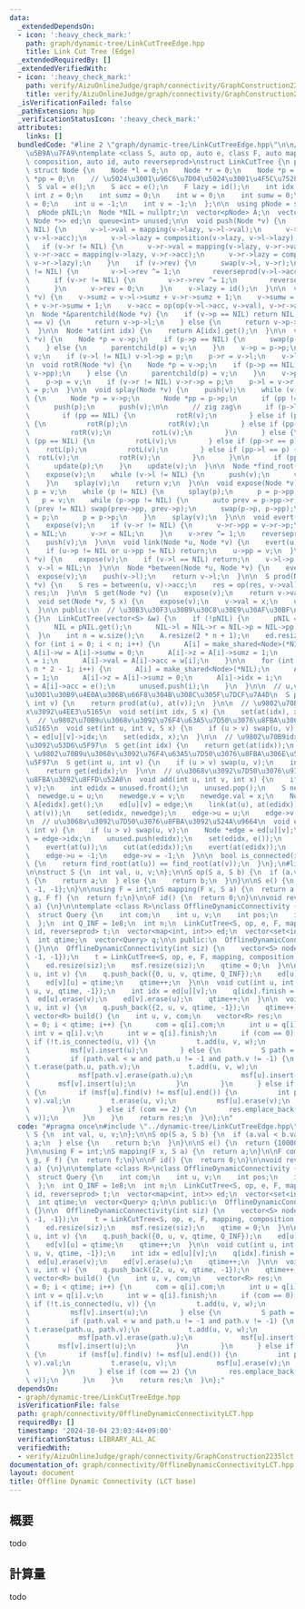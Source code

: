 ```yaml
---
data:
  _extendedDependsOn:
  - icon: ':heavy_check_mark:'
    path: graph/dynamic-tree/LinkCutTreeEdge.hpp
    title: Link Cut Tree (Edge)
  _extendedRequiredBy: []
  _extendedVerifiedWith:
  - icon: ':heavy_check_mark:'
    path: verify/AizuOnlineJudge/graph/connectivity/GraphConstruction2235lct.test.cpp
    title: verify/AizuOnlineJudge/graph/connectivity/GraphConstruction2235lct.test.cpp
  _isVerificationFailed: false
  _pathExtension: hpp
  _verificationStatusIcon: ':heavy_check_mark:'
  attributes:
    links: []
  bundledCode: "#line 2 \"graph/dynamic-tree/LinkCutTreeEdge.hpp\"\n\n// u,v,val\u3092\
    \u5B9A\u7FA9\ntemplate <class S, auto op, auto e, class F, auto mapping, auto\
    \ composition, auto id, auto reverseprod>\nstruct LinkCutTree {\n private:\n \
    \ struct Node {\n    Node *l = 0;\n    Node *r = 0;\n    Node *p = 0;\n    Node\
    \ *pp = 0;\n    // \u5024\u3001\u96C6\u7D04\u5024\u3001\u4F5C\u7528\u5024\n  \
    \  S val = e();\n    S acc = e();\n    F lazy = id();\n    int idx = -1;\n   \
    \ int z = 0;\n    int sumz = 0;\n    int w = 0;\n    int sumw = 0;\n    bool rev\
    \ = 0;\n    int u = -1;\n    int v = -1;\n  };\n\n  using pNode = shared_ptr<Node>;\n\
    \  pNode pNIL;\n  Node *NIL = nullptr;\n  vector<pNode> A;\n  vector<unordered_map<int,\
    \ Node *>> ed;\n  queue<int> unused;\n\n  void push(Node *v) {\n    if (v->l !=\
    \ NIL) {\n      v->l->val = mapping(v->lazy, v->l->val);\n      v->l->acc = mapping(v->lazy,\
    \ v->l->acc);\n      v->l->lazy = composition(v->lazy, v->l->lazy);\n    }\n \
    \   if (v->r != NIL) {\n      v->r->val = mapping(v->lazy, v->r->val);\n     \
    \ v->r->acc = mapping(v->lazy, v->r->acc);\n      v->r->lazy = composition(v->lazy,\
    \ v->r->lazy);\n    }\n    if (v->rev) {\n      swap(v->l, v->r);\n      if (v->l\
    \ != NIL) {\n        v->l->rev ^= 1;\n        reverseprod(v->l->acc);\n      }\n\
    \      if (v->r != NIL) {\n        v->r->rev ^= 1;\n        reverseprod(v->r->acc);\n\
    \      }\n      v->rev = 0;\n    }\n    v->lazy = id();\n  }\n\n  void update(Node\
    \ *v) {\n    v->sumz = v->l->sumz + v->r->sumz + 1;\n    v->sumw = v->l->sumw\
    \ + v->r->sumw + 1;\n    v->acc = op(op(v->l->acc, v->val), v->r->acc);\n  }\n\
    \n  Node *&parentchild(Node *v) {\n    if (v->p == NIL) return NIL;\n    if (v->p->l\
    \ == v) {\n      return v->p->l;\n    } else {\n      return v->p->r;\n    }\n\
    \  }\n\n  Node *at(int idx) {\n    return A[idx].get();\n  }\n\n  void rotL(Node\
    \ *v) {\n    Node *p = v->p;\n    if (p->p == NIL) {\n      swap(p->pp, v->pp);\n\
    \    } else {\n      parentchild(p) = v;\n    }\n    v->p = p->p;\n    p->p =\
    \ v;\n    if (v->l != NIL) v->l->p = p;\n    p->r = v->l;\n    v->l = p;\n  }\n\
    \n  void rotR(Node *v) {\n    Node *p = v->p;\n    if (p->p == NIL) {\n      swap(p->pp,\
    \ v->pp);\n    } else {\n      parentchild(p) = v;\n    }\n    v->p = p->p;\n\
    \    p->p = v;\n    if (v->r != NIL) v->r->p = p;\n    p->l = v->r;\n    v->r\
    \ = p;\n  }\n\n  void splay(Node *v) {\n    push(v);\n    while (v->p != NIL)\
    \ {\n      Node *p = v->p;\n      Node *pp = p->p;\n      if (pp != NIL) push(pp);\n\
    \      push(p);\n      push(v);\n\n      // zig zag\n      if (p->l == v) {\n\
    \        if (pp == NIL) {\n          rotR(v);\n        } else if (pp->l == p)\
    \ {\n          rotR(p);\n          rotR(v);\n        } else if (pp->r == p) {\n\
    \          rotR(v);\n          rotL(v);\n        }\n      } else {\n        if\
    \ (pp == NIL) {\n          rotL(v);\n        } else if (pp->r == p) {\n      \
    \    rotL(p);\n          rotL(v);\n        } else if (pp->l == p) {\n        \
    \  rotL(v);\n          rotR(v);\n        }\n      }\n\n      if (pp != NIL) update(pp);\n\
    \      update(p);\n    }\n    update(v);\n  }\n\n  Node *find_root(Node *v) {\n\
    \    expose(v);\n    while (v->l != NIL) {\n      push(v);\n      v = v->l;\n\
    \    }\n    splay(v);\n    return v;\n  }\n\n  void expose(Node *v) {\n    auto\
    \ p = v;\n    while (p != NIL) {\n      splay(p);\n      p = p->pp;\n    }\n \
    \   p = v;\n    while (p->pp != NIL) {\n      auto prev = p->pp->r;\n      if\
    \ (prev != NIL) swap(prev->pp, prev->p);\n      swap(p->p, p->pp);\n      p->p->r\
    \ = p;\n      p = p->p;\n    }\n    splay(v);\n  }\n\n  void evert(Node *v) {\n\
    \    expose(v);\n    if (v->r != NIL) {\n      v->r->pp = v->r->p;\n      v->r->p\
    \ = NIL;\n      v->r = NIL;\n    }\n    v->rev ^= 1;\n    reverseprod(v->acc);\n\
    \    push(v);\n  }\n\n  void link(Node *u, Node *v) {\n    evert(u);\n    evert(v);\n\
    \    if (u->p != NIL or u->pp != NIL) return;\n    u->pp = v;\n  }\n\n  void cut(Node\
    \ *v) {\n    expose(v);\n    if (v->l == NIL) return;\n    v->l->p = NIL;\n  \
    \  v->l = NIL;\n  }\n\n  Node *between(Node *u, Node *v) {\n    evert(u);\n  \
    \  expose(v);\n    push(v->l);\n    return v->l;\n  }\n\n  S prod(Node *u, Node\
    \ *v) {\n    S res = between(u, v)->acc;\n    res = op(res, v->val);\n    return\
    \ res;\n  }\n\n  S get(Node *v) {\n    expose(v);\n    return v->val;\n  }\n\n\
    \  void set(Node *v, S x) {\n    expose(v);\n    v->val = x;\n    update(v);\n\
    \  }\n\n public:\n  // \u30B3\u30F3\u30B9\u30C8\u30E9\u30AF\u30BF\n  LinkCutTree()\
    \ {}\n  LinkCutTree(vector<S> &w) {\n    if (!pNIL) {\n      pNIL = make_shared<Node>();\n\
    \      NIL = pNIL.get();\n      NIL->l = NIL->r = NIL->p = NIL->pp = NIL;\n  \
    \  }\n    int n = w.size();\n    A.resize(2 * n + 1);\n    ed.resize(n);\n   \
    \ for (int i = 0; i < n; i++) {\n      A[i] = make_shared<Node>(*NIL);\n     \
    \ A[i]->w = A[i]->sumw = 0;\n      A[i]->z = A[i]->sumz = 1;\n      A[i]->idx\
    \ = i;\n      A[i]->val = A[i]->acc = w[i];\n    }\n\n    for (int i = n; i <\
    \ n * 2 - 1; i++) {\n      A[i] = make_shared<Node>(*NIL);\n      A[i]->w = A[i]->sumw\
    \ = 1;\n      A[i]->z = A[i]->sumz = 0;\n      A[i]->idx = i;\n      A[i]->val\
    \ = A[i]->acc = e();\n      unused.push(i);\n    }\n  }\n\n  // u,v\u9593\u306E\
    \u30D1\u30B9\u4E0A\u306B\u66F8\u304B\u308C\u305F\u7DCF\u7A4D\n  S prod(int u,\
    \ int v) {\n    return prod(at(u), at(v));\n  }\n\n  // \u9802\u70B9idx\u306B\
    x\u3092\u4EE3\u5165\n  void set(int idx, S x) {\n    set(at(idx), x);\n  }\n\n\
    \  // \u9802\u70B9u\u3068v\u3092\u76F4\u63A5\u7D50\u3076\u8FBA\u306Bx\u3092\u4EE3\
    \u5165\n  void set(int u, int v, S x) {\n    if (u > v) swap(u, v);\n    int edidx\
    \ = ed[u][v]->idx;\n    set(edidx, x);\n  }\n\n  // \u9802\u70B9idx\u306E\u5024\
    \u3092\u53D6\u5F97\n  S get(int idx) {\n    return get(at(idx));\n  }\n\n  //\
    \ \u9802\u70B9u\u3068v\u3092\u76F4\u63A5\u7D50\u3076\u8FBA\u306E\u5024\u3092\u53D6\
    \u5F97\n  S get(int u, int v) {\n    if (u > v) swap(u, v);\n    int edidx = ed[u][v]->idx;\n\
    \    return get(edidx);\n  }\n\n  // u\u3068v\u3092\u7D50\u3076\u91CD\u307Fx\u306E\
    \u8FBA\u3092\u8FFD\u52A0\n  void add(int u, int v, int x) {\n    if (u > v) swap(u,\
    \ v);\n    int edidx = unused.front();\n    unused.pop();\n    S newedge;\n  \
    \  newedge.u = u;\n    newedge.v = v;\n    newedge.val = x;\n    Node *edge =\
    \ A[edidx].get();\n    ed[u][v] = edge;\n    link(at(u), at(edidx));\n    link(at(edidx),\
    \ at(v));\n    set(edidx, newedge);\n    edge->u = u;\n    edge->v = v;\n  }\n\
    \n  // u\u3068v\u3092\u7D50\u3076\u8FBA\u3092\u524A\u9664\n  void erase(int u,\
    \ int v) {\n    if (u > v) swap(u, v);\n    Node *edge = ed[u][v];\n    int edidx\
    \ = edge->idx;\n    unused.push(edidx);\n    set(edidx, e());\n    ed[u].erase(v);\n\
    \    evert(at(u));\n    cut(at(edidx));\n    evert(at(edidx));\n    cut(at(v));\n\
    \    edge->u = -1;\n    edge->v = -1;\n  }\n\n  bool is_connected(int u, int v)\
    \ {\n    return find_root(at(u)) == find_root(at(v));\n  }\n};\n#line 3 \"graph/connectivity/OfflineDynamicConnectivityLCT.hpp\"\
    \n\nstruct S {\n  int val, u, v;\n};\n\nS op(S a, S b) {\n  if (a.val < b.val)\
    \ {\n    return a;\n  } else {\n    return b;\n  }\n}\n\nS e() {\n  return {10000000,\
    \ -1, -1};\n}\n\nusing F = int;\nS mapping(F x, S a) {\n  return a;\n}\n\nF composition(F\
    \ g, F f) {\n  return f;\n}\n\nF id() {\n  return 0;\n}\n\nvoid reverseprod(S\
    \ a) {\n}\n\ntemplate <class R>\nclass OfflineDynamicConnectivity {\n private:\n\
    \  struct Query {\n    int com;\n    int u, v;\n    int pos;\n    int finish;\n\
    \  };\n  int Q_INF = 1e8;\n  int n;\n  LinkCutTree<S, op, e, F, mapping, composition,\
    \ id, reverseprod> t;\n  vector<map<int, int>> ed;\n  vector<set<int>> msf;\n\
    \  int qtime;\n  vector<Query> q;\n\n public:\n  OfflineDynamicConnectivity()\
    \ {}\n\n  OfflineDynamicConnectivity(int siz) {\n    vector<S> nodew(siz, {int(1e8),\
    \ -1, -1});\n    t = LinkCutTree<S, op, e, F, mapping, composition, id, reverseprod>(nodew);\n\
    \    ed.resize(siz);\n    msf.resize(siz);\n    qtime = 0;\n  }\n\n  void link(int\
    \ u, int v) {\n    q.push_back({0, u, v, qtime, Q_INF});\n    ed[u][v] = qtime;\n\
    \    ed[v][u] = qtime;\n    qtime++;\n  }\n\n  void cut(int u, int v) {\n    q.push_back({1,\
    \ u, v, qtime, -1});\n    int idx = ed[u][v];\n    q[idx].finish = qtime;\n  \
    \  ed[u].erase(v);\n    ed[v].erase(u);\n    qtime++;\n  }\n\n  void same(int\
    \ u, int v) {\n    q.push_back({2, u, v, qtime, -1});\n    qtime++;\n  }\n\n \
    \ vector<R> build() {\n    int u, v, com;\n    vector<R> res;\n    for (int i\
    \ = 0; i < qtime; i++) {\n      com = q[i].com;\n      int u = q[i].u;\n     \
    \ int v = q[i].v;\n      int w = q[i].finish;\n      if (com == 0) {\n       \
    \ if (!t.is_connected(u, v)) {\n          t.add(u, v, w);\n          msf[u].insert(v);\n\
    \          msf[v].insert(u);\n        } else {\n          S path = t.prod(u, v);\n\
    \          if (path.val < w and path.u != -1 and path.v != -1) {\n           \
    \ t.erase(path.u, path.v);\n            t.add(u, v, w);\n            msf[path.u].erase(path.v);\n\
    \            msf[path.v].erase(path.u);\n            msf[u].insert(v);\n     \
    \       msf[v].insert(u);\n          }\n        }\n      } else if (com == 1)\
    \ {\n        if (msf[u].find(v) != msf[u].end()) {\n          int p = t.prod(u,\
    \ v).val;\n          t.erase(u, v);\n          msf[u].erase(v);\n          msf[v].erase(u);\n\
    \        }\n      } else if (com == 2) {\n        res.emplace_back(t.is_connected(u,\
    \ v));\n      }\n    }\n    return res;\n  }\n};\n"
  code: "#pragma once\n#include \"../dynamic-tree/LinkCutTreeEdge.hpp\"\n\nstruct\
    \ S {\n  int val, u, v;\n};\n\nS op(S a, S b) {\n  if (a.val < b.val) {\n    return\
    \ a;\n  } else {\n    return b;\n  }\n}\n\nS e() {\n  return {10000000, -1, -1};\n\
    }\n\nusing F = int;\nS mapping(F x, S a) {\n  return a;\n}\n\nF composition(F\
    \ g, F f) {\n  return f;\n}\n\nF id() {\n  return 0;\n}\n\nvoid reverseprod(S\
    \ a) {\n}\n\ntemplate <class R>\nclass OfflineDynamicConnectivity {\n private:\n\
    \  struct Query {\n    int com;\n    int u, v;\n    int pos;\n    int finish;\n\
    \  };\n  int Q_INF = 1e8;\n  int n;\n  LinkCutTree<S, op, e, F, mapping, composition,\
    \ id, reverseprod> t;\n  vector<map<int, int>> ed;\n  vector<set<int>> msf;\n\
    \  int qtime;\n  vector<Query> q;\n\n public:\n  OfflineDynamicConnectivity()\
    \ {}\n\n  OfflineDynamicConnectivity(int siz) {\n    vector<S> nodew(siz, {int(1e8),\
    \ -1, -1});\n    t = LinkCutTree<S, op, e, F, mapping, composition, id, reverseprod>(nodew);\n\
    \    ed.resize(siz);\n    msf.resize(siz);\n    qtime = 0;\n  }\n\n  void link(int\
    \ u, int v) {\n    q.push_back({0, u, v, qtime, Q_INF});\n    ed[u][v] = qtime;\n\
    \    ed[v][u] = qtime;\n    qtime++;\n  }\n\n  void cut(int u, int v) {\n    q.push_back({1,\
    \ u, v, qtime, -1});\n    int idx = ed[u][v];\n    q[idx].finish = qtime;\n  \
    \  ed[u].erase(v);\n    ed[v].erase(u);\n    qtime++;\n  }\n\n  void same(int\
    \ u, int v) {\n    q.push_back({2, u, v, qtime, -1});\n    qtime++;\n  }\n\n \
    \ vector<R> build() {\n    int u, v, com;\n    vector<R> res;\n    for (int i\
    \ = 0; i < qtime; i++) {\n      com = q[i].com;\n      int u = q[i].u;\n     \
    \ int v = q[i].v;\n      int w = q[i].finish;\n      if (com == 0) {\n       \
    \ if (!t.is_connected(u, v)) {\n          t.add(u, v, w);\n          msf[u].insert(v);\n\
    \          msf[v].insert(u);\n        } else {\n          S path = t.prod(u, v);\n\
    \          if (path.val < w and path.u != -1 and path.v != -1) {\n           \
    \ t.erase(path.u, path.v);\n            t.add(u, v, w);\n            msf[path.u].erase(path.v);\n\
    \            msf[path.v].erase(path.u);\n            msf[u].insert(v);\n     \
    \       msf[v].insert(u);\n          }\n        }\n      } else if (com == 1)\
    \ {\n        if (msf[u].find(v) != msf[u].end()) {\n          int p = t.prod(u,\
    \ v).val;\n          t.erase(u, v);\n          msf[u].erase(v);\n          msf[v].erase(u);\n\
    \        }\n      } else if (com == 2) {\n        res.emplace_back(t.is_connected(u,\
    \ v));\n      }\n    }\n    return res;\n  }\n};"
  dependsOn:
  - graph/dynamic-tree/LinkCutTreeEdge.hpp
  isVerificationFile: false
  path: graph/connectivity/OfflineDynamicConnectivityLCT.hpp
  requiredBy: []
  timestamp: '2024-10-04 23:03:44+09:00'
  verificationStatus: LIBRARY_ALL_AC
  verifiedWith:
  - verify/AizuOnlineJudge/graph/connectivity/GraphConstruction2235lct.test.cpp
documentation_of: graph/connectivity/OfflineDynamicConnectivityLCT.hpp
layout: document
title: Offline Dynamic Connectivity (LCT base)
---
```


## 概要

todo

## 計算量
todo